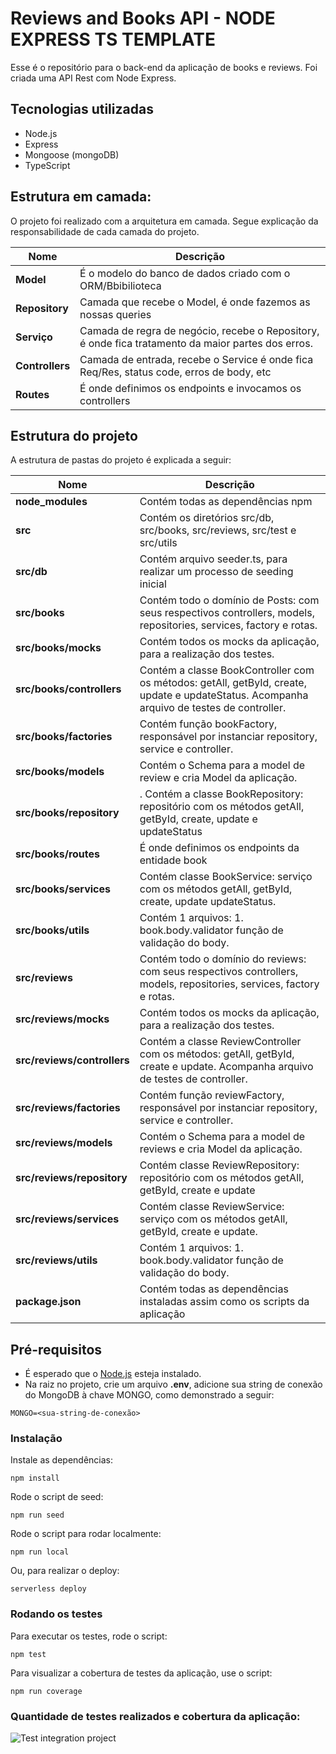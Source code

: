 # Reviews and Books API - NODE EXPRESS TS TEMPLATE

Esse é o repositório para o back-end da aplicação de books e reviews. Foi criada uma API Rest com Node Express.

## Tecnologias utilizadas
* Node.js
* Express
* Mongoose (mongoDB)
* TypeScript

## Estrutura em camada:
O projeto foi realizado com a arquitetura em camada. Segue explicação da responsabilidade de cada camada do projeto.

| Nome | Descrição |
| ------------------------ | --------------------------------------------------------------------------------------------- |
| **Model**| É o modelo do banco de dados criado com o ORM/Bbibilioteca |
| **Repository**| Camada que recebe o Model, é onde fazemos as nossas queries|
| **Serviço**| Camada de regra de negócio, recebe o Repository, é onde fica tratamento da maior partes dos erros.|
| **Controllers**| Camada de entrada, recebe o Service é onde fica Req/Res, status code, erros de body, etc |
| **Routes**| É onde definimos os endpoints e invocamos os controllers |
## Estrutura do projeto
A estrutura de pastas do projeto é explicada a seguir:

| Nome | Descrição |
| ------------------------ | --------------------------------------------------------------------------------------------- |
| **node_modules**         | Contém todas as dependências npm |
| **src**       | Contém os diretórios src/db, src/books, src/reviews, src/test  e src/utils |
| **src/db**    | Contém arquivo seeder.ts, para realizar um processo de seeding inicial
| **src/books** | Contém todo o domínio de Posts: com seus respectivos controllers, models, repositories, services, factory e rotas.
| **src/books/__mocks__**  | Contém todos os mocks da aplicação, para a realização dos testes.
| **src/books/controllers** | Contém a classe BookController com os métodos: getAll, getById, create, update e updateStatus. Acompanha arquivo de testes de controller.
| **src/books/factories** | Contém função bookFactory, responsável por instanciar repository, service e controller.    
| **src/books/models**      | Contém o Schema para a model de review e cria Model da aplicação.|
| **src/books/repository**  | . Contém a classe BookRepository: repositório com os métodos getAll, getById, create, update e updateStatus|   
| **src/books/routes**  | É onde definimos os endpoints da entidade book|  
| **src/books/services**     | Contém classe BookService: serviço com os métodos getAll, getById, create, update updateStatus.|
| **src/books/utils** | Contém 1 arquivos: 1. book.body.validator função de validação do body.|
| **src/reviews** | Contém todo o domínio do reviews: com seus respectivos controllers, models, repositories, services, factory e rotas.|
| **src/reviews/__mocks__**  | Contém todos os mocks da aplicação, para a realização dos testes.|
| **src/reviews/controllers** | Contém a classe ReviewController com os métodos: getAll, getById, create e update. Acompanha arquivo de testes de controller.|
| **src/reviews/factories** | Contém função reviewFactory, responsável por instanciar repository, service e controller.    
| **src/reviews/models**      | Contém o Schema para a model de reviews e cria Model da aplicação.|
| **src/reviews/repository**  | Contém classe ReviewRepository: repositório com os métodos getAll, getById, create e update|         
| **src/reviews/services**     | Contém classe ReviewService: serviço com os métodos getAll, getById, create e update.
| **src/reviews/utils** | Contém 1 arquivos: 1. book.body.validator função de validação do body.|
| **package.json** | Contém todas as dependências instaladas assim como os scripts da aplicação |     
## Pré-requisitos
- É esperado que o <a href="https://nodejs.org/en/">Node.js</a> esteja instalado.
- Na raiz no projeto, crie um arquivo <strong>.env</strong>, adicione sua string de conexão do MongoDB à chave MONGO, como demonstrado a seguir:
```
MONGO=<sua-string-de-conexão>
```
### Instalação

Instale as dependências:

```
npm install
```

Rode o script de seed:

```
npm run seed
```

Rode o script para rodar localmente:

```
npm run local
```

Ou, para realizar o deploy:
```
serverless deploy
```

### Rodando os testes
Para executar os testes, rode o script:
```
npm test
```
Para visualizar a cobertura de testes da aplicação, use o script:
```
npm run coverage
```

### Quantidade de testes realizados e cobertura da aplicação:
![Test integration project](https://user-images.githubusercontent.com/33781893/207997403-a2f3909f-0fdd-44ed-8e92-04d75b46d4a9.jpg)


